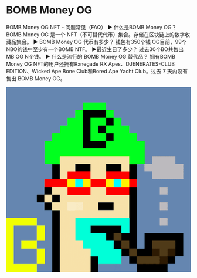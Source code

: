 # BOMB Money OG

BOMB Money OG NFT - 问题常见（FAQ）
▶ 什么是BOMB Money OG？
BOMB Money OG 是一个 NFT（不可替代代币）集合。存储在区块链上的数字收藏品集合。
▶ BOMB Money OG 代币有多少？
钱包有350个钱 OG目前，99个NBO的钱中至少有一个BOMB NTF。
▶最近生日了多少？
过去30个BO共售出MB OG N个钱。
▶ 什么是流行的 BOMB Money OG 替代品？
拥有BOMB Money OG NFT的用户还拥有Rxnegade RX Apes、DJENERATES-CLUB EDITION、Wicked Ape Bone Club和Bored Ape Yacht Club。过去 7 天内没有售出 BOMB Money OG。

![nft](unnamed.png)
